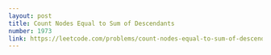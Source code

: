 ```yaml
---
layout: post
title: Count Nodes Equal to Sum of Descendants
number: 1973
link: https://leetcode.com/problems/count-nodes-equal-to-sum-of-descendants
---
```

